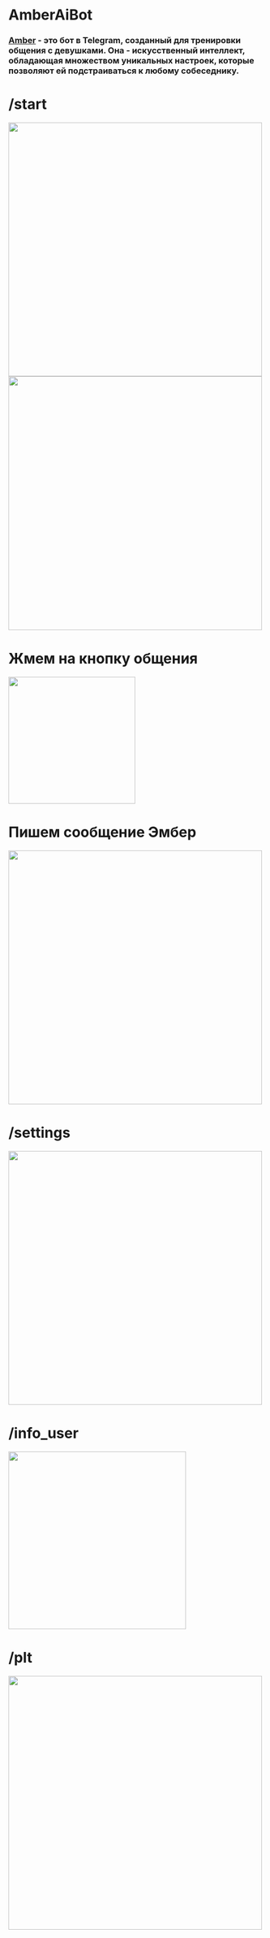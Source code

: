 # AmberAiBot
### [Amber](https://t.me/relationship_ai_bot) - это бот в Telegram, созданный для тренировки общения с девушками. Она - искусственный интеллект, обладающая множеством уникальных настроек, которые позволяют ей подстраиваться к любому собеседнику. 

# /start

<div aligen="center">
  <img height="500" src="https://user-images.githubusercontent.com/87608167/229277227-4e905370-9d7b-439c-9201-23f708af4cce.jpg">
  <img height="500" src="https://user-images.githubusercontent.com/87608167/229278071-c3bd4a5c-54e5-4ab4-b96a-e9ee07e3c4d6.jpg">
</div>

# Жмем на кнопку общения
<div aligen="center">
  <img height="250" src="https://user-images.githubusercontent.com/87608167/229248709-bfa141ff-792f-4e20-bd57-baf382dfc01e.jpg">
</div>

# Пишем сообщение Эмбер
<div aligen="center">
  <img height="500" src="https://user-images.githubusercontent.com/87608167/229276713-f68a725c-3052-459d-9de0-477835ec4cbe.jpg">
</div>

# /settings
<div aligen="center">
  <img height="500" src="https://user-images.githubusercontent.com/87608167/229277569-82b1a777-273a-4c47-83ee-f4278f1b9db6.jpg">
</div>

# /info_user
<div aligen="center">
  <img height="350" src="https://user-images.githubusercontent.com/87608167/229277937-b25bcecd-55fb-4b0e-948e-e893da27cc9c.jpg">
</div>

# /plt

<div aligen="center">
  <img height="500" src="https://user-images.githubusercontent.com/87608167/229276839-cff0dbee-517b-4109-8b85-c3674b6541cd.jpg">
</div>
